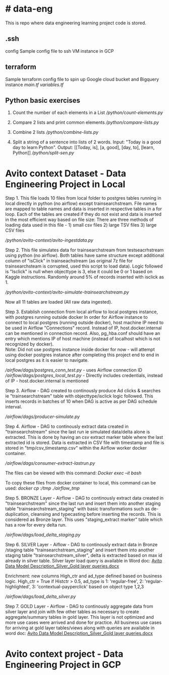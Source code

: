 # # data-eng
This is repo where data engineering learning project code is stored.

## **.ssh**

config
Sample config file to ssh VM instance in GCP

## **terraform**
Sample terraform config file to spin up Google cloud bucket and Bigquery instance
_main.tf
variables.tf_

## **Python basic exercises**
1. Count the number of each elements in a List
_/python/count-elements.py_

2. Compare 2 lists and print common elements
_/python/compare-lists.py_

3. Combine 2 lists
_/python/combine-lists.py_

4. Split a string of a sentence into lists of 2 words. Input: "Today is a good day to learn Python". Output: [[Today, is], [a, good], [day, to], [learn, Python]]
_/python/split-sen.py_

   
# **Avito context Dataset - Data Engineering Project in Local**

Step 1. This file loads 10 files from local folder to postgres tables running in local directly in python (no airflow) except trainsearchstream. File names are mapped to table names and data is inserted in respective tables in a for loop. Each of the tables are created if they do not exist and data is inserted in the most efficient way based on file size:
There are three methods of loading data used in this file - 1) small csv files 2) large TSV files 3) large CSV files

_/python/avito-context/avito-ingestdata.py_

Step 2. This file simulates data for trainsearchstream from testseacrhstream using python (no airflow). Both tables have same structure except additional column of "isClick" in trainseachstream (as original 7z file for trainsearchsteam is corrupted, used this script to load data). Logic followed is "Isclick" is null when objecttype is 3, else it could be 0 or 1 based on Kaggle instructions. Randomly around 5% of records inserted with isclick as 1. 

_/python/avito-context/avito-simulate-trainsearchstream.py_

Now all 11 tables are loaded (All raw data ingested).

Step 3. Establish connection from local airflow to local postgres instance, with postgres running outside docker
In order for Airflow instance to connect to local postgres (running outside docker), host machine IP need to be used in Airflow "Connections" record. Instead of IP, host.docker.internal can be mentioned in connection record.
Also, pg_hba.conf should have an entry which mentions IP of host machine (instead of localhost which is not recognized by docker).  
Note: Did not use postgres instance inside docker for now - will attempt using docker postgres instance after completing this project end to end in local postgres as it is easier to navigate.

_/airflow/dags/postgres_conn_test.py_ - uses Airflow connection ID
_/airflow/dags/postgres_local_test.py_ - Directly includes credentials, instead of IP - host.docker.internal is mentioned

Step 3. Airflow - DAG created to continously produce Ad clicks & searches ie "trainsearchstream" table with objecttype/isclick logic followed. This inserts records in batches of 10 when DAG is active as per DAG schedule interval.

_/airflow/dags/producer-simulate.py_

Step 4. Airflow - DAG to continously extract data created in "trainsearchstream" since the last run ie simulated data/delta alone is extracted. This is done by having an csv extract marker table where the last extracted id is stored. 
Data is extracted in CSV file with timestamp and file is stored in "tmp/csv_timestamp.csv" within the Airflow worker docker container.

_/airflow/dags/consumer-extract-lastrun.py_

The files can be viewed with this command:
_Docker exec –it <containerid> bash_

To copy these files from docker container to local, this command can be used:
_docker cp <workerconatinerid>:/tmp ./airflow_tmp_

Step 5. BRONZE Layer - Airflow - DAG to continously extract data created in "trainsearchstream" since the last run and insert them into another staging table "trainsearchstream_staging" with basic transformations such as de-duplication, cleansing and typecasting before inserting the records. This is considered as Bronze layer. 
This uses "staging_extract marker" table which has a row for every delta run. 

_/airflow/dags/load_delta_staging.py_

Step 6. SILVER Layer - Aiflow - DAG to continously extract data in Bronze /staging table "trainsearchstream_staging" and insert them into another staging table "trainsearchstream_silver", delta is extracted based on max id already in silver table. 
Silver layer load query is available in Word doc:
[Avito Data Model Description_Silver_Gold layer queries.docx](https://github.com/priyakrishnan-de/data-eng/blob/main/Avito%20Data%20Model%20Description_Silver_Gold%20layer%20queries.docx)

Enrichment:  new columns High_ctr and ad_type defined based on business logic. High_ctr = True if Histctr > 0.5, ad_type is  1: 'regular-free', 2: 'regular-highlighted', 3: 'contextual-payperclick' based on object type 1,2,3

_/airflow/dags/load_delta_silver.py_

Step 7. GOLD Layer - Airflow - DAG to continously aggregate data from silver layer and join with few other tables as necessary to create aggregate/summary tables in gold layer. This layer is not optimized and more use cases were arrived and done for practice.
All business use cases for arriving at gold layer tables/views along with queries are available in word doc:
[Avito Data Model Description_Silver_Gold layer queries.docx](https://github.com/priyakrishnan-de/data-eng/blob/main/Avito%20Data%20Model%20Description_Silver_Gold%20layer%20queries.docx)


# **Avito context project - Data Engineering Project in GCP**


